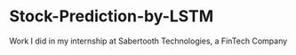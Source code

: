 # Stock-Prediction-by-LSTM
Work I did in my internship at Sabertooth Technologies, a FinTech Company
